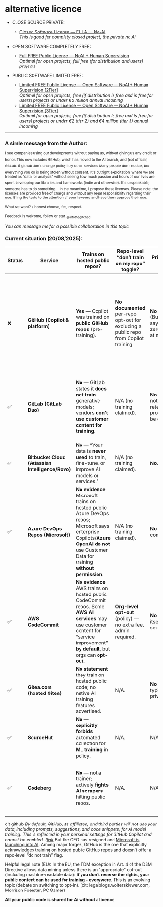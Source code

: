 
# alternative licence


- CLOSE SOURCE PRIVATE:
  - [Closed Software License —  EULA — No-AI](https://github.com/intotheglitched/licence-vs-ai/blob/main/Closed%20Software%20License%20%E2%80%94%20%20EULA%20%E2%80%94%20No-AI.md)<br>_This is good for complety closed project, the private no Ai_

- OPEN SOFTWARE COMPLETELY FREE:
  - [Full FREE Public License — NoAI + Human Supervision](https://github.com/intotheglitched/licence-vs-ai/blob/main/Full%20FREE%20Public%20License%20%E2%80%94%20Open%20software%20%E2%80%94%20%20NoAI%20%2B%20Human%20Supervision.md)<br>_Optimal for open projects, full free (for distribution and users) projects_

- PUBLIC SOFTWARE LIMITED FREE:
  - [Limited FREE Public License — Open Software — NoAI + Human Supervision [2Tier]](https://github.com/intotheglitched/licence-vs-ai/blob/main/Limited%20FREE%20Public%20License%20%E2%80%94%20Open%20Software%20%E2%80%94%20NoAI%20+%20Human%20Supervision%20%5B2tier%5D.md)<br>_Optimal for open projects, free (if distribution is free and is free for users) projects or under €5 million annual incoming_
  - [Limited FREE Public License — Open Software — NoAI + Human Supervision [3Tier]](https://github.com/intotheglitched/licence-vs-ai/blob/main/Limited%20FREE%20Public%20License%20%E2%80%94%20Open%20Software%20%E2%80%94%20NoAI%20%2B%20Human%20Supervision%20%5B3Tier%5D.md)<br>_Optimal for open projects, free (if distribution is free and is free for users) projects or under €2 (tier 2) and €4 million (tier 3) annual incoming_


---


### A simle message from the Author:

<sub>I see companies using our developments without paying us, without giving us any credit or honor.</sub>
<sub>This now includes GitHub, which has moved to the AI branch, and (not official) GitLab.</sub>
<sub>If github don't change policy i try other services</sub>
<sub>Many people don't notice, but everything you do is being stolen without consent.</sub>
<sub>It's outright exploitation, where we are treated as “data for analysis” without seeing how much passion and hours of our lives are spent developing our libraries and frameworks (indie and otherwise).</sub>
<sub>It's unspeakable, someone has to do something... In the meantime, I propose these licenses.</sub>
<sub>Please note: the licenses are provided free of charge and without any legal responsibility regarding their use. Bring the texts to the attention of your lawyers and have them approve their use.</sub>
<br><br>
<sub>What we want? a honest choose, fee, respect.</sub>
</br><br>
<sub>Feedback is welcome, follow or star.
<sub>@intotheglitched</sub>

_You can message me for a possible collaboration in this topic_


### Current situation (20/08/2025):

| Status | Service                                           | Trains on hosted **public repos**?                                                                                                                                                          | Repo-level “don’t train on my repo” toggle?                                           | Private repos used for training?                                                             | Notes (controls / nuance)                                                                                                                                                      | Sources                                                                                                                                         |
| ------ | ------------------------------------------------- | ------------------------------------------------------------------------------------------------------------------------------------------------------------------------------------------- | ------------------------------------------------------------------------------------- | -------------------------------------------------------------------------------------------- | ------------------------------------------------------------------------------------------------------------------------------------------------------------------------------ | ----------------------------------------------------------------------------------------------------------------------------------------------- |
| ❌      | **GitHub (Copilot & platform)**                   | **Yes** — Copilot was trained on **public GitHub repos** (pre-training).                                                                                                                    | **No documented** per-repo opt-out for excluding a public repo from Copilot training. | **No** (Business/Enterprise say “no training”; zero data-retention at model host).           | Controls ≠ opt-out: “block suggestions matching public code”, **code referencing**, and **content exclusion** (limits what Copilot may read as context, not training corpora). | Copilot trained on public GitHub code; data commitment/zero-retention; block matches; content exclusion. ([Visual Studio][1], [GitHub Docs][2]) |
| ✅      | **GitLab (GitLab Duo)**                           | **No** — GitLab states it **does not train** generative models; vendors **don’t use customer content for training**.                                                                        | N/A (no training claimed).                                                            | **No** (inputs/outputs not used; zero-retention; Fireworks prompt-caching can be opted-out). | Page lists models (Anthropic, Fireworks, Vertex) and retention; explicit “Model input/output is **never** used to train models.”                                               | GitLab Duo data usage. ([docs.gitlab.com][3])                                                                                                   |
| ✅      | **Bitbucket Cloud (Atlassian Intelligence/Rovo)** | **No** — “Your data is **never used** to train, fine-tune, or improve AI models or services.”                                                                                               | N/A (no training claimed).                                                            | **No**.                                                                                      | Org admins can disable AI features.                                                                                                                                            | Atlassian support + trust page. ([Atlassian Support][4], [Atlassian][5])                                                                        |
| ✅      | **Azure DevOps Repos (Microsoft)**                | **No evidence** Microsoft trains on hosted public Azure DevOps repos; Microsoft says enterprise Copilots/**Azure OpenAI** **do not** use Customer Data for training **without permission**. | N/A (no training claimed).                                                            | **No** (per enterprise commitments).                                                         | Applies to Microsoft Copilots/Azure OpenAI used alongside DevOps.                                                                                                              | Microsoft Security Blog FAQ. ([TECHCOMMUNITY.MICROSOFT.COM][6])                                                                                 |
| ✅      | **AWS CodeCommit**                                | **No evidence** AWS trains on hosted public CodeCommit repos. Some **AWS AI services** may use customer content for “service improvement” **by default**, but orgs can **opt-out**.         | **Org-level opt-out** (policy) — no extra fee, admin required.                        | **No** for CodeCommit itself; check per-service AI settings.                                 | Use **AI services opt-out policy** in AWS Organizations.                                                                                                                       | AWS AI opt-out docs. ([Documentazione AWS][7])                                                                                                  |
| ✅      | **Gitea.com (hosted Gitea)**                      | **No statement** they train on hosted public code; no native AI training features advertised.                                                                                               | N/A.                                                                                  | **No statement**; typical hosting privacy.                                                   | Focused on hosting; see privacy policy.                                                                                                                                        | Gitea Privacy Policy. ([Gitea][8])                                                                                                              |
| ✅      | **SourceHut**                                     | **No** — **explicitly forbids** automated collection for **ML training** in policy.                                                                                                         | N/A.                                                                                  | N/A.                                                                                         | Enforced anti-scraping stance.                                                                                                                                                 | “You cannot have our users’ data.” ([sourcehut.org][9])                                                                                         |
| ✅      | **Codeberg**                                      | **No** — not a trainer; actively **fights AI scrapers** hitting public repos.                                                                                                               | N/A.                                                                                  | N/A.                                                                                         | Recent incidents show AI crawlers bypassing mitigations; Codeberg working on defenses.                                                                                         | The Register coverage; Codeberg social posts. ([theregister.com][10], [Mastodon hosted on alive.bar][11])                                       |

[1]: https://visualstudio.microsoft.com/github-copilot/?utm_source=chatgpt.com "Visual Studio With GitHub Copilot - AI Pair Programming"
[2]: https://docs.github.com/en/copilot/reference/ai-models/model-hosting?utm_source=chatgpt.com "Hosting of models for GitHub Copilot Chat"
[3]: https://docs.gitlab.com/user/gitlab_duo/data_usage/ "GitLab Duo data usage | GitLab Docs"
[4]: https://support.atlassian.com/rovo/kb/rovo-and-atlassian-intelligence-customer-data-is-not-used-for-ai-model/?utm_source=chatgpt.com "Your data is not used for AI model training - Atlassian Support"
[5]: https://www.atlassian.com/trust/atlassian-intelligence?utm_source=chatgpt.com "Atlassian Intelligence"
[6]: https://techcommunity.microsoft.com/blog/microsoft-security-blog/faq-protecting-the-data-of-our-commercial-and-public-sector-customers-in-the-ai-/4097231?utm_source=chatgpt.com "FAQ: Protecting the Data of our Commercial and Public ..."
[7]: https://docs.aws.amazon.com/organizations/latest/userguide/orgs_manage_policies_ai-opt-out.html?utm_source=chatgpt.com "AI services opt-out policies - AWS Organizations"
[8]: https://about.gitea.com/privacy-policy?utm_source=chatgpt.com "Privacy Policy"
[9]: https://sourcehut.org/blog/2025-04-15-you-cannot-have-our-users-data/?utm_source=chatgpt.com "You cannot have our user's data"
[10]: https://www.theregister.com/2025/08/15/codeberg_beset_by_ai_bots/?utm_source=chatgpt.com "Codeberg beset by AI bots that now bypass Anubis tarpit"
[11]: https://alive.bar/%40Codeberg%40social.anoxinon.de/115033783025479060?utm_source=chatgpt.com "\"We apologize for a period of e…\" - social.anoxinon.de"



cit github _By default, GitHub, its affiliates, and third parties will not use your data, including prompts, suggestions, and code snippets, for AI model training. This is reflected in your personal settings for GitHub Copilot and cannot be enabled. ([link](https://docs.github.com/en/copilot/how-tos/manage-your-account/manage-policies?utm_source=chatgpt.com#model-training-and-improvements)_ But the CEO has resigned and [Microsoft is launching into AI](https://www.cnbc.com/2025/08/11/microsofts-github-chief-is-leaving-competition-ramps-up-in-ai-coding.html#:~:text=Microsoft's%20GitHub%20chief%20is%20leaving%20as%20competition%20ramps%20up%20in%20AI%20coding%20market&text=Thomas%20Dohmke%2C%20who%20has%20been,part%20of%20Microsoft's%20CoreAI%20group.). Among major forges, GitHub is the one that explicitly acknowledges training on hosted public GitHub repos and doesn’t offer a repo-level “do not train” flag.

Helpful legal note (EU): In the EU, the TDM exception in Art. 4 of the DSM Directive allows data mining unless there is an "appropriate" opt-out (including machine-readable data): <b>if you don't reserve the rights, your public content can be used for training - everywere</b>. This is an evolving topic (debate on switching to opt-in). (cit: legalblogs.wolterskluwer.com, Morrison Foerster, PC Gamer)

<b>All your public code is shared for Ai without a licence</b>
